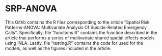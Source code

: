 # SRP-ANOVA

This Githb  contains the R files corresponding to the article "Spatial Risk Patterns-ANOVA: Multivariate Analysis Of Suicide-Related Emergency Calls". Specifically, file "functions.R" contains the function described in the article that performs a series of multivariate shared spatial effects models using INLA. Lastly, file "testing.R" contains the code for used for the models, as well as the figures included in the article.
